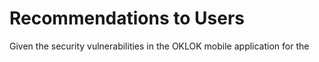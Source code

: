 # Recommendations to Users

Given the security vulnerabilities in the OKLOK mobile application for the 
